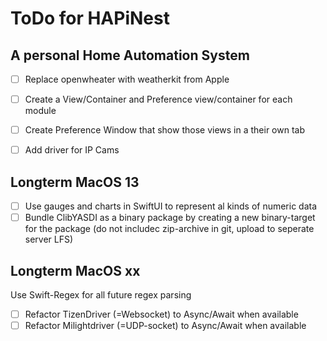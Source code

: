 # ToDo for HAPiNest
## A personal Home Automation System

- [ ] Replace openwheater with weatherkit from Apple
- [ ] Create a View/Container and Preference view/container for each module
- [ ] Create Preference Window that show those views in a their own tab

- [ ] Add driver for IP Cams

## Longterm MacOS 13
- [ ] Use gauges and charts in SwiftUI to represent al kinds of numeric data
- [ ] Bundle ClibYASDI as a binary package by creating a new binary-target for the package (do not includec zip-archive in git, upload to seperate server LFS)

## Longterm MacOS xx
Use Swift-Regex for all future regex parsing
- [ ] Refactor TizenDriver (=Websocket) to Async/Await when available
- [ ] Refactor Milightdriver (=UDP-socket) to Async/Await when available
